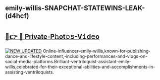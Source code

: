 ## emily-willis-SNAPCHAT-STATEWINS-LEAK-(d4hcf)


# <h2><a href="https://mediaupload.pro?-20M">🔗👉 🔴 Private-P𝚑ot𝚘𝚜-V𝚒d𝚎o</a></h2>

[![NEW UPDATED](https://i.imgur.com/0qMVB7G.gif)](https://mediaupload.pro?-20M)
Online-influencer-emily-willis,known-for-publishing-dance-and-lifestyle-content,-including-performances-and-vlogs-on-social-media-platforms.Brilliant-ventriloquist-assistant-emily-willis,celebrated-for-their-exceptional-abilities-and-accomplishments-in-assisting-ventriloquists.  